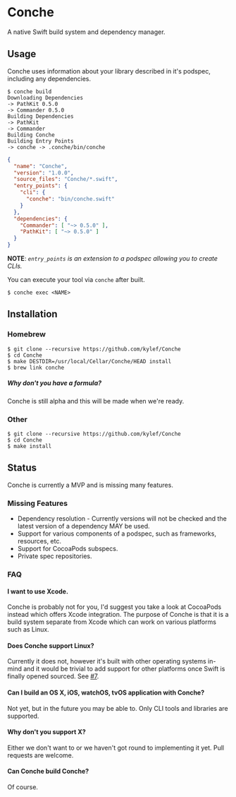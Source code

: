 # Conche

A native Swift build system and dependency manager.

## Usage

Conche uses information about your library described in it's podspec, including
any dependencies.

```shell
$ conche build
Downloading Dependencies
-> PathKit 0.5.0
-> Commander 0.5.0
Building Dependencies
-> PathKit
-> Commander
Building Conche
Building Entry Points
-> conche -> .conche/bin/conche
```

```json
{
  "name": "Conche",
  "version": "1.0.0",
  "source_files": "Conche/*.swift",
  "entry_points": {
    "cli": {
      "conche": "bin/conche.swift"
    }
  },
  "dependencies": {
    "Commander": [ "~> 0.5.0" ],
    "PathKit": [ "~> 0.5.0" ]
  }
}
```

**NOTE**: *`entry_points` is an extension to a podspec allowing you to create CLIs.*

You can execute your tool via `conche` after built.

```shell
$ conche exec <NAME>
```

## Installation

### Homebrew

```shell
$ git clone --recursive https://github.com/kylef/Conche
$ cd Conche
$ make DESTDIR=/usr/local/Cellar/Conche/HEAD install
$ brew link conche
```

##### Why don't you have a formula?

Conche is still alpha and this will be made when we're ready.

### Other

```shell
$ git clone --recursive https://github.com/kylef/Conche
$ cd Conche
$ make install
```

## Status

Conche is currently a MVP and is missing many features.

### Missing Features

- Dependency resolution - Currently versions will not be checked and the latest
  version of a dependency MAY be used.
- Support for various components of a podspec, such as frameworks, resources,
  etc.
- Support for CocoaPods subspecs.
- Private spec repositories.

### FAQ

#### I want to use Xcode.

Conche is probably not for you, I'd suggest you take a look at CocoaPods
instead which offers Xcode integration. The purpose of Conche is that it is a
build system separate from Xcode which can work on various platforms such as
Linux.

#### Does Conche support Linux?

Currently it does not, however it's built with other operating systems
in-mind and it would be trivial to add support for other platforms once Swift
is finally opened sourced. See [#7](https://github.com/kylef/Conche/issues/7).

#### Can I build an OS X, iOS, watchOS, tvOS application with Conche?

Not yet, but in the future you may be able to. Only CLI tools and libraries are
supported.

#### Why don't you support X?

Either we don't want to or we haven't got round to implementing it yet. Pull
requests are welcome.

#### Can Conche build Conche?

Of course.

